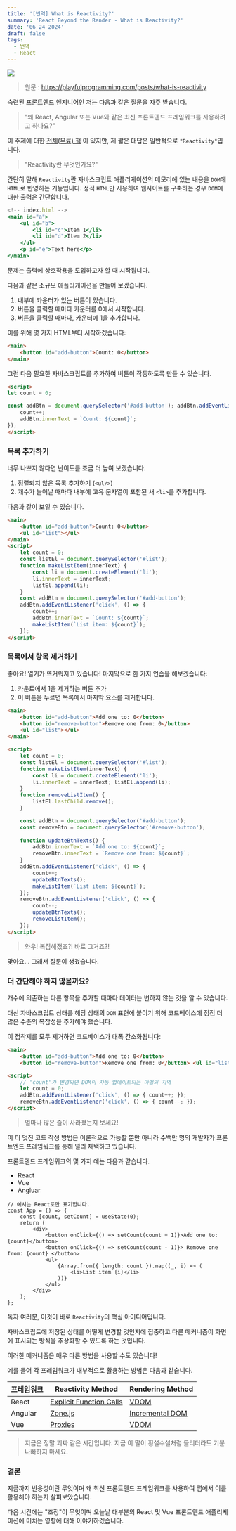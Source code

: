 ```yaml
---
title: '[번역] What is Reactivity?'
summary: 'React Beyond the Render - What is Reactivity?'
date: '06 24 2024'
draft: false
tags:
  - 번역
  - React
---
```


![](https://playfulprogramming.com/generated/what-is-reactivity.twitter-preview.jpg)

> 원문 : https://playfulprogramming.com/posts/what-is-reactivity


숙련된 프론트엔드 엔지니어인 저는 다음과 같은 질문을 자주 받습니다.

>"왜 React, Angular 또는 Vue와 같은 최신 프론트엔드 프레임워크를 사용하려고 하나요?"

이 주제에 대한 [전체(무료) 책](https://framework.guide/) 이 있지만, 제 짧은 대답은 일반적으로 `"Reactivity"`입니다. 

>"Reactivity란 무엇인가요?" 

간단히 말해 `Reactivity`란 자바스크립트 애플리케이션의 메모리에 있는 내용을 `DOM`에 `HTML`로 반영하는 기능입니다. 정적 `HTML`만 사용하여 웹사이트를 구축하는 경우 `DOM`에 대한 출력은 간단합니다.

```jsx
<!-- index.html -->
<main id="a">
	<ul id="b">
		<li id="c">Item 1</li>
		<li id="d">Item 2</li>
	</ul>
	<p id="e">Text here</p>
</main>
```

문제는 출력에 상호작용을 도입하고자 할 때 시작됩니다. 

다음과 같은 소규모 애플리케이션을 만들어 보겠습니다. 

1. 내부에 카운터가 있는 버튼이 있습니다. 
2. 버튼을 클릭할 때마다 카운터를 0에서 시작합니다.
3. 버튼을 클릭할 때마다, 카운터에 1을 추가합니다.

이를 위해 몇 가지 HTML부터 시작하겠습니다:

```html
<main>
	<button id="add-button">Count: 0</button>
</main>
```

그런 다음 필요한 자바스크립트를 추가하여 버튼이 작동하도록 만들 수 있습니다.

```html
<script>
let count = 0;

const addBtn = document.querySelector('#add-button'); addBtn.addEventListener('click', () => {
	count++; 
	addBtn.innerText = `Count: ${count}`; 
});
</script>
```


### 목록 추가하기

너무 나쁘지 않다면 난이도를 조금 더 높여 보겠습니다.

1. 정렬되지 않은 목록 추가하기 (`<ul/>`)
2. 개수가 늘어날 때마다 내부에 고유 문자열이 포함된 새 `<li>`를 추가합니다.

다음과 같이 보일 수 있습니다.

```html
<main>
	<button id="add-button">Count: 0</button>
	<ul id="list"></ul>
</main>
<script>
	let count = 0;
	const listEl = document.querySelector('#list');
	function makeListItem(innerText) {
		const li = document.createElement('li');
		li.innerText = innerText;
		listEl.append(li); 
	}
	const addBtn = document.querySelector('#add-button');
	addBtn.addEventListener('click', () => {
		count++;
		addBtn.innerText = `Count: ${count}`;
		makeListItem(`List item: ${count}`);
	});
</script>
```


### 목록에서 항목 제거하기

좋아요! 열기가 뜨거워지고 있습니다! 마지막으로 한 가지 연습을 해보겠습니다:

1. 카운트에서 1을 제거하는 버튼 추가
2. 이 버튼을 누르면 목록에서 마지막 요소를 제거합니다.

```html
<main>
	<button id="add-button">Add one to: 0</button>
	<button id="remove-button">Remove one from: 0</button>
	<ul id="list"></ul>
</main>

<script>
	let count = 0;
	const listEl = document.querySelector('#list');
	function makeListItem(innerText) {
		const li = document.createElement('li');
		li.innerText = innerText; listEl.append(li); 
	}
	function removeListItem() {
		listEl.lastChild.remove(); 
	}

	const addBtn = document.querySelector('#add-button');
	const removeBtn = document.querySelector('#remove-button');
	
	function updateBtnTexts() {
		addBtn.innerText = `Add one to: ${count}`;
		removeBtn.innerText = `Remove one from: ${count}`;
	} 
	addBtn.addEventListener('click', () => {
		count++;
		updateBtnTexts();
		makeListItem(`List item: ${count}`);
	}); 
	removeBtn.addEventListener('click', () => {
		count--;
		updateBtnTexts();
		removeListItem(); 
	});
</script>
```

> 와우! 복잡해졌죠?! 바로 그거죠?! 

맞아요... 그래서 질문이 생겼습니다.


### 더 간단해야 하지 않을까요?

개수에 의존하는 다른 항목을 추가할 때마다 데이터는 변하지 않는 것을 알 수 있습니다. 

대신 자바스크립트 상태를 해당 상태의 `DOM` 표현에 붙이기 위해 코드베이스에 점점 더 많은 수준의 복잡성을 추가해야 했습니다. 

이 접착제를 모두 제거하면 코드베이스가 대폭 간소화됩니다:

```html
<main>
	<button id="add-button">Add one to: 0</button>
	<button id="remove-button">Remove one from: 0</button> <ul id="list"></ul></main>

<script>
	// 'count'가 변경되면 DOM이 자동 업데이트되는 마법의 지역
	let count = 0;
	addBtn.addEventListener('click', () => { count++; });
	removeBtn.addEventListener('click', () => { count--; });
</script>
```

>얼마나 많은 줄이 사라졌는지 보세요!

이 더 멋진 코드 작성 방법은 이론적으로 가능할 뿐만 아니라 수백만 명의 개발자가 프론트엔드 프레임워크를 통해 널리 채택하고 있습니다. 

프론트엔드 프레임워크의 몇 가지 예는 다음과 같습니다.

- React
- Vue
- Angluar

```tsx
// 예시는 React로만 표기합니다.
const App = () => {
	const [count, setCount] = useState(0);
	return (
		<div>
			<button onClick={() => setCount(count + 1)}>Add one to: {count}</button>
			<button onClick={() => setCount(count - 1)}> Remove one from: {count} </button>
			<ul>
				{Array.from({ length: count }).map((_, i) => (
					<li>List item {i}</li>
				))} 
			</ul>
		</div>
	);
};
```


독자 여러분, 이것이 바로 `Reactivity`의 핵심 아이디어입니다.

자바스크립트에 저장된 상태를 어떻게 변경할 것인지에 집중하고 다른 메커니즘이 화면에 표시되는 방식을 추상화할 수 있도록 하는 것입니다. 

이러한 메커니즘은 매우 다른 방법을 사용할 수도 있습니다! 

예를 들어 각 프레임워크가 내부적으로 활용하는 방법은 다음과 같습니다.

| 프레임워크   | Reactivity Method                                                                    | Rendering Method                                                                       |
| ------- | ------------------------------------------------------------------------------------ | -------------------------------------------------------------------------------------- |
| React   | [Explicit Function Calls](https://twitter.com/crutchcorn/status/1527059716907487232) | [VDOM](https://playfulprogramming.com/posts/unraveling-the-magic-of-the-virtual-dom)   |
| Angular | [Zone.js](https://playfulprogramming.com/posts/angular-internals-zonejs)             | [Incremental DOM](https://blog.angular.io/how-the-angular-compiler-works-42111f9d2549) |
| Vue     | [Proxies](https://vuejs.org/guide/extras/reactivity-in-depth.html)                   | [VDOM](https://playfulprogramming.com/posts/unraveling-the-magic-of-the-virtual-dom)   |

>지금은 정말 괴짜 같은 시간입니다. 지금 이 말이 횡설수설처럼 들리더라도 기분 나빠하지 마세요.


### 결론

지금까지 반응성이란 무엇이며 왜 최신 프론트엔드 프레임워크를 사용하여 앱에서 이를 활용해야 하는지 살펴보았습니다. 

다음 시간에는 "조정"이 무엇이며 오늘날 대부분의 React 및 Vue 프론트엔드 애플리케이션에 미치는 영향에 대해 이야기하겠습니다.